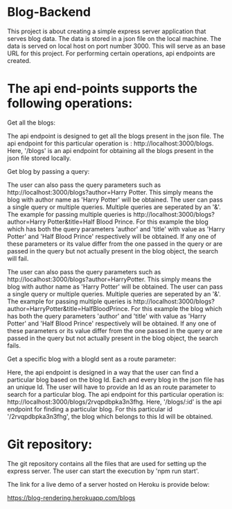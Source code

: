 # Blog-Backend

This project is about creating a simple express server application that serves blog data. The data is stored in a json file on the local machine. The data is served on local host on port number 3000. This will serve as an base URL for this project. For performing certain operations, api endpoints are created.

# The api end-points supports the following operations:

Get all the blogs:

The api endpoint is designed to get all the blogs present in the json file. The api endpoint for this particular operation is : http://localhost:3000/blogs. Here, '/blogs' is an api endpoint for obtaining all the blogs present in the json file stored locally.

Get blog by passing a query:

The user can also pass the query parameters such as http://localhost:3000/blogs?author=Harry Potter. This simply means the blog with author name as 'Harry Potter' will be obtained. The user can pass a single query or multiple queries. Multiple queries are seperated by an '&'. The example for passing multiple queries is http://localhost:3000/blogs?author=Harry Potter&title=Half Blood Prince. For this example the blog which has both the query parameters 'author' and 'title' with value as 'Harry Potter' and 'Half Blood Prince' respectively will be obtained. If any one of these parameters or its value differ from the one passed in the query or are passed in the query but not actually present in the blog object, the search will fail.  

The user can also pass the query parameters such as http://localhost:3000/blogs?author=HarryPotter. This simply means the blog with author name as 'Harry Potter' will be obtained. The user can pass a single query or multiple queries. Multiple queries are seperated by an '&'. The example for passing multiple queries is http://localhost:3000/blogs?author=HarryPotter&title=HalfBloodPrince. For this example the blog which has both the query parameters 'author' and 'title' with value as 'Harry Potter' and 'Half Blood Prince' respectively will be obtained. If any one of these parameters or its value differ from the one passed in the query or are passed in the query but not actually present in the blog object, the search fails.  

Get a specific blog with a blogId sent as a route parameter:

Here, the api endpoint is designed in a way that the user can find a particular blog based on the blog Id. Each and every blog in the json file has an unique Id. The user will have to provide an Id as an route parameter to search for a particular blog. The api endpoint for this particular operation is: http://localhost:3000/blogs/2rvqpdbpka3n3fhg. Here, '/blogs/:id' is the api endpoint for finding a particular blog. For this particular id '/2rvqpdbpka3n3fhg', the blog which belongs to this Id will be obtained.

# Git repository:
The git repository contains all the files that are used for setting up the express server. The user can start the execution by 'npm run start'.

The link for a live demo of a server hosted on Heroku is provide below: 

https://blog-rendering.herokuapp.com/blogs


